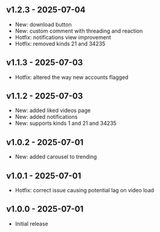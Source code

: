 ## v1.2.3 - 2025-07-04

- New: download button
- New: custom comment with threading and reaction
- Hotfix: notifications view improvement
- Hotfix: removed kinds 21 and 34235

## v1.1.3 - 2025-07-03

- Hotfix: altered the way new accounts flagged

## v1.1.2 - 2025-07-03

- New: added liked videos page
- New: added notifications
- New: supports kinds 1 and 21 and 34235

## v1.0.2 - 2025-07-01

- New: added carousel to trending

## v1.0.1 - 2025-07-01

- Hotfix: correct issue causing potential lag on video load

## v1.0.0 - 2025-07-01

- Initial release